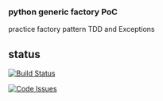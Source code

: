### python generic factory PoC
practice factory pattern TDD and Exceptions

## status
[![Build Status](https://travis-ci.org/mnothic/factory_poc.svg)](https://travis-ci.org/mnothic/factory_poc)
 
[![Code Issues](https://www.quantifiedcode.com/api/v1/project/266de1223adb444b8e8d7064a950ac29/badge.svg)](https://www.quantifiedcode.com/app/project/266de1223adb444b8e8d7064a950ac29)
